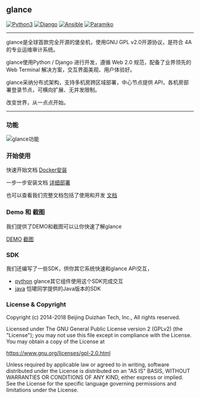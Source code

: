 ## glance

[![Python3](https://img.shields.io/badge/python-3.6-green.svg?style=plastic)](https://www.python.org/)
[![Django](https://img.shields.io/badge/django-2.1-brightgreen.svg?style=plastic)](https://www.djangoproject.com/)
[![Ansible](https://img.shields.io/badge/ansible-2.4.2.0-blue.svg?style=plastic)](https://www.ansible.com/)
[![Paramiko](https://img.shields.io/badge/paramiko-2.4.1-green.svg?style=plastic)](http://www.paramiko.org/)

----

glance是全球首款完全开源的堡垒机，使用GNU GPL v2.0开源协议，是符合 4A 的专业运维审计系统。

glance使用Python / Django 进行开发，遵循 Web 2.0 规范，配备了业界领先的 Web Terminal 解决方案，交互界面美观、用户体验好。

glance采纳分布式架构，支持多机房跨区域部署，中心节点提供 API，各机房部署登录节点，可横向扩展、无并发限制。

改变世界，从一点点开始。

----

### 功能

 ![glance功能](https://glance-release.oss-cn-hangzhou.aliyuncs.com/glance-14.png "glance功能")

### 开始使用

快速开始文档  [Docker安装](http://docs.glance.org/zh/docs/dockerinstall.html)

一步一步安装文档 [详细部署](http://docs.glance.org/zh/docs/step_by_step.html)

也可以查看我们完整文档包括了使用和开发 [文档](http://docs.glance.org)

### Demo 和 截图

我们提供了DEMO和截图可以让你快速了解glance

[DEMO](https://demo.glance.org)
[截图](http://docs.glance.org/zh/docs/snapshot.html)

### SDK

我们还编写了一些SDK，供你其它系统快速和glance APi交互，

- [python](https://github.com/glance/glance-python-sdk) glance其它组件使用这个SDK完成交互
- [java](https://github.com/KaiJunYan/glance-java-sdk.git) 恺珺同学提供的Java版本的SDK


### License & Copyright
Copyright (c) 2014-2018 Beijing Duizhan Tech, Inc., All rights reserved.

Licensed under The GNU General Public License version 2 (GPLv2)  (the "License"); you may not use this file except in compliance with the License. You may obtain a copy of the License at

https://www.gnu.org/licenses/gpl-2.0.html

Unless required by applicable law or agreed to in writing, software distributed under the License is distributed on an "AS IS" BASIS, WITHOUT WARRANTIES OR CONDITIONS OF ANY KIND, either express or implied. See the License for the specific language governing permissions and limitations under the License.
